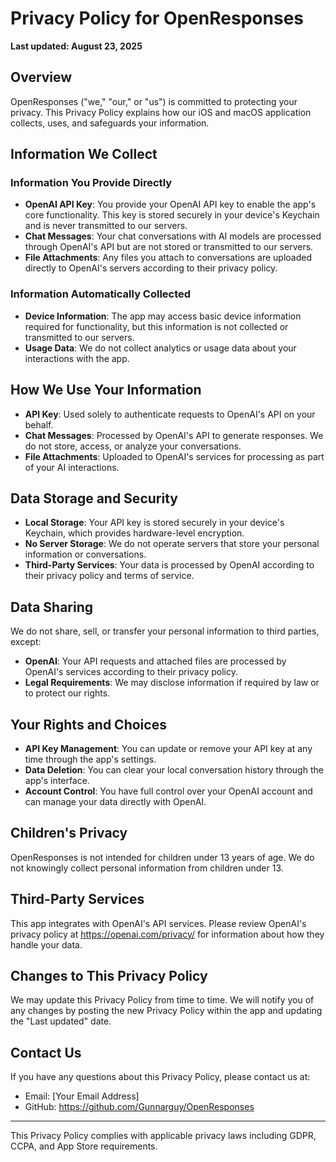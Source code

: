 # Privacy Policy for OpenResponses

**Last updated: August 23, 2025**

## Overview

OpenResponses ("we," "our," or "us") is committed to protecting your privacy. This Privacy Policy explains how our iOS and macOS application collects, uses, and safeguards your information.

## Information We Collect

### Information You Provide Directly

- **OpenAI API Key**: You provide your OpenAI API key to enable the app's core functionality. This key is stored securely in your device's Keychain and is never transmitted to our servers.
- **Chat Messages**: Your chat conversations with AI models are processed through OpenAI's API but are not stored or transmitted to our servers.
- **File Attachments**: Any files you attach to conversations are uploaded directly to OpenAI's servers according to their privacy policy.

### Information Automatically Collected

- **Device Information**: The app may access basic device information required for functionality, but this information is not collected or transmitted to our servers.
- **Usage Data**: We do not collect analytics or usage data about your interactions with the app.

## How We Use Your Information

- **API Key**: Used solely to authenticate requests to OpenAI's API on your behalf.
- **Chat Messages**: Processed by OpenAI's API to generate responses. We do not store, access, or analyze your conversations.
- **File Attachments**: Uploaded to OpenAI's services for processing as part of your AI interactions.

## Data Storage and Security

- **Local Storage**: Your API key is stored securely in your device's Keychain, which provides hardware-level encryption.
- **No Server Storage**: We do not operate servers that store your personal information or conversations.
- **Third-Party Services**: Your data is processed by OpenAI according to their privacy policy and terms of service.

## Data Sharing

We do not share, sell, or transfer your personal information to third parties, except:

- **OpenAI**: Your API requests and attached files are processed by OpenAI's services according to their privacy policy.
- **Legal Requirements**: We may disclose information if required by law or to protect our rights.

## Your Rights and Choices

- **API Key Management**: You can update or remove your API key at any time through the app's settings.
- **Data Deletion**: You can clear your local conversation history through the app's interface.
- **Account Control**: You have full control over your OpenAI account and can manage your data directly with OpenAI.

## Children's Privacy

OpenResponses is not intended for children under 13 years of age. We do not knowingly collect personal information from children under 13.

## Third-Party Services

This app integrates with OpenAI's API services. Please review OpenAI's privacy policy at https://openai.com/privacy/ for information about how they handle your data.

## Changes to This Privacy Policy

We may update this Privacy Policy from time to time. We will notify you of any changes by posting the new Privacy Policy within the app and updating the "Last updated" date.

## Contact Us

If you have any questions about this Privacy Policy, please contact us at:

- Email: [Your Email Address]
- GitHub: https://github.com/Gunnarguy/OpenResponses

---

This Privacy Policy complies with applicable privacy laws including GDPR, CCPA, and App Store requirements.
